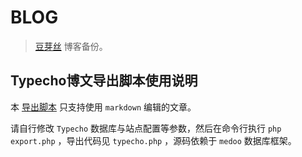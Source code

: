 # BLOG

>   [豆芽丝](http://douyasi.com) 博客备份。

## Typecho博文导出脚本使用说明

本 [导出脚本](https://github.com/douyasi/blog) 只支持使用 `markdown` 编辑的文章。

请自行修改 `Typecho` 数据库与站点配置等参数，然后在命令行执行 `php export.php` ，导出代码见 `typecho.php` ，源码依赖于 `medoo` 数据库框架。

